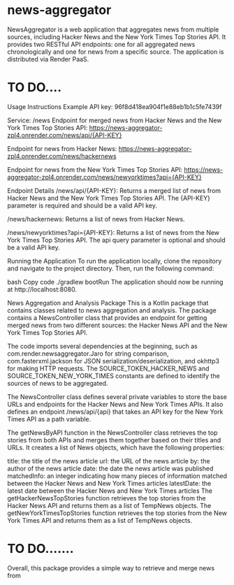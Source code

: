 # news-aggregator

NewsAggregator is a web application that aggregates news from multiple sources, including Hacker News and the New York Times Top Stories API. It provides two RESTful API endpoints: one for all aggregated news chronologically and one for news from a specific source. The application is distributed via Render PaaS.

# TO DO....

Usage Instructions
Example API key: 96f8d418ea904f1e88eb1b1c5fe7439f

Service: /news
Endpoint for merged news from Hacker News and the New York Times Top Stories API: https://news-aggregator-zpl4.onrender.com/news/api/{API-KEY}

Endpoint for news from Hacker News: https://news-aggregator-zpl4.onrender.com/news/hackernews

Endpoint for news from the New York Times Top Stories API: https://news-aggregator-zpl4.onrender.com/news/newyorktimes?api={API-KEY}

Endpoint Details
/news/api/{API-KEY}: Returns a merged list of news from Hacker News and the New York Times Top Stories API. The {API-KEY} parameter is required and should be a valid API key.

/news/hackernews: Returns a list of news from Hacker News.

/news/newyorktimes?api={API-KEY}: Returns a list of news from the New York Times Top Stories API. The api query parameter is optional and should be a valid API key.

Running the Application
To run the application locally, clone the repository and navigate to the project directory. Then, run the following command:

bash
Copy code
./gradlew bootRun
The application should now be running at http://localhost:8080.

News Aggregation and Analysis Package
This is a Kotlin package that contains classes related to news aggregation and analysis. The package contains a NewsController class that provides an endpoint for getting merged news from two different sources: the Hacker News API and the New York Times Top Stories API.

The code imports several dependencies at the beginning, such as com.render.newsaggregator.Jaro for string comparison, com.fasterxml.jackson for JSON serialization/deserialization, and okhttp3 for making HTTP requests. The SOURCE_TOKEN_HACKER_NEWS and SOURCE_TOKEN_NEW_YORK_TIMES constants are defined to identify the sources of news to be aggregated.

The NewsController class defines several private variables to store the base URLs and endpoints for the Hacker News and New York Times APIs. It also defines an endpoint /news/api/{api} that takes an API key for the New York Times API as a path variable.

The getNewsByAPI function in the NewsController class retrieves the top stories from both APIs and merges them together based on their titles and URLs. It creates a list of News objects, which have the following properties:

title: the title of the news article
url: the URL of the news article
by: the author of the news article
date: the date the news article was published
matchedInfo: an integer indicating how many pieces of information matched between the Hacker News and New York Times articles
latestDate: the latest date between the Hacker News and New York Times articles
The getHackerNewsTopStories function retrieves the top stories from the Hacker News API and returns them as a list of TempNews objects. The getNewYorkTimesTopStories function retrieves the top stories from the New York Times API and returns them as a list of TempNews objects.

# TO DO.......
Overall, this package provides a simple way to retrieve and merge news from
